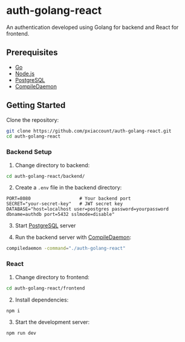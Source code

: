 # auth-golang-react

An authentication developed using Golang for backend and React for frontend.

## Prerequisites

- [Go](https://go.dev/)
- [Node.js](https://nodejs.org/)
- [PostgreSQL](https://www.postgresql.org/)
- [CompileDaemon](https://github.com/githubnemo/CompileDaemon)

## Getting Started

Clone the repository:
```bash
git clone https://github.com/pxiaccount/auth-golang-react.git
cd auth-golang-react
```

### Backend Setup

1. Change directory to backend:
```bash
cd auth-golang-react/backend/
```

2. Create a `.env` file in the backend directory:
```env
PORT=8080                  # Your backend port
SECRET="your-secret-key"   # JWT secret key
DATABASE="host=localhost user=postgres password=yourpassword dbname=authdb port=5432 sslmode=disable"
```

3. Start [PostgreSQL](https://www.postgresql.org/) server

4. Run the backend server with [CompileDaemon](https://github.com/githubnemo/CompileDaemon):
```bash
compiledaemon -command="./auth-golang-react"
```

### React

1. Change directory to frontend:
```bash
cd auth-golang-react/frontend
```

2. Install dependencies:
```bash
npm i
```

3. Start the development server:
```bash
npm run dev
```